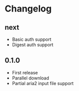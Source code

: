 # Changelog

## next

- Basic auth support
- Digest auth support

## 0.1.0

- First release
- Parallel download
- Partial aria2 input file support
